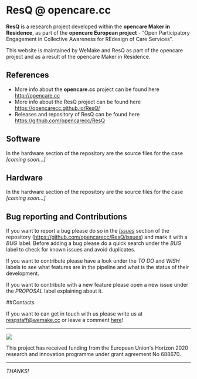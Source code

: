# ResQ @ opencare.cc
<b>ResQ</b> is a research project developed within the <b>opencare Maker in Residence</b>, as part of the <b>opencare European project</b> - </i>“Open Participatory Engagement in Collective Awareness for REdesign of Care Services”.</i>

This website is maintained by WeMake and ResQ as part of the opencare project and as a result of the opencare Maker in Residence.

## References
* More info about the <b>opencare.cc</b> project can be found here <http://opencare.cc>
* More info about the ResQ project can be found here <https://opencarecc.github.io/ResQ/>
* Releases and repository of ResQ can be found here <https://github.com/opencarecc/ResQ>

## Software
In the hardware section of the repository are the source files for the case *[coming soon...]*

## Hardware
In the hardware section of the repository are the source files for the case *[coming soon...]*

## Bug reporting and Contributions
If you want to report a bug please do so in the *[Issues](https://github.com/opencarecc/ResQ/issues)* section of the repository (<https://github.com/opencarecc/ResQ/issues>) and mark it with a *BUG* label. Before adding a bug please do a quick search under the *BUG* label to check for known issues and avoid duplicates.

If you want to contribute please have a look under the *TO DO* and *WISH* labels to see what features are in the pipeline and what is the status of their development.

If you want to contribute with a new feature please open a new issue under the *PROPOSAL* label explaining about it.

##Contacts

If you want to can get in touch with us please write us at [resqstaff@wemake.cc](resqstaff@wemake.cc) or leave a comment [here](https://disqus.com/home/forums/res-q/)!

-----

![](https://github.com/opencarecc/OpenCarePlaybook/blob/master/OC-img_logo_ce-en-rvb-hr.jpg)

This project has received funding from the European Union's Horizon 2020 research and innovation programme under grant agreement No 688670.

-----

*THANKS!*
